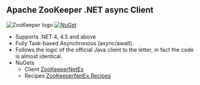 Apache ZooKeeper .NET async Client
-
![ZooKeeper logo](https://ccdce73789835b39c0952535276de3b7772f802f.googledrive.com/host/0B_hNtILvKRsifnpVRnp4NVRKcHltY05FSGM2bzg5ZGNaVHRqcW9GVFJnWjczSFUtNk40OTA/zookeeper.bmp)
[![NuGet](https://img.shields.io/nuget/v/ZooKeeperNetEx.svg?style=flat&label=Release)](https://www.nuget.org/profiles/shayhatsor)
* Supports .NET 4, 4.5 and above
* Fully Task-based Asynchronous (async/await).
* Follows the logic of the official Java client to the letter, in fact the code is almost identical. 
* NuGets
  * Client [ZooKeeperNetEx](https://www.nuget.org/packages/ZooKeeperNetEx)
  * Recipes [ZooKeeperNetEx.Recipes](https://www.nuget.org/packages/ZooKeeperNetEx.Recipes)
